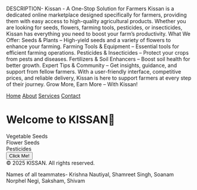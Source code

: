 DESCRIPTION-
Kissan - A One-Stop Solution for Farmers
Kissan is a dedicated online marketplace designed specifically for farmers, providing them with easy access to high-quality agricultural products. Whether you are looking for seeds, flowers, farming tools, pesticides, or insecticides, Kissan has everything you need to boost your farm’s productivity.
What We Offer:
Seeds & Plants – High-yield seeds and a variety of flowers to enhance your farming.
Farming Tools & Equipment – Essential tools for efficient farming operations.
Pesticides & Insecticides – Protect your crops from pests and diseases.
Fertilizers & Soil Enhancers – Boost soil health for better growth.
Expert Tips & Community – Get insights, guidance, and support from fellow farmers.
With a user-friendly interface, competitive prices, and reliable delivery, Kissan is here to support farmers at every step of their journey.
Grow More, Earn More – With Kissan!

<!--
<!DOCTYPE html>
<html lang="en">
<head>
    <meta charset="UTF-8">
    <meta name="viewport" content="width=device-width, initial-scale=1.0">
    <title>KISSAN Webpage</title>
    <style>
        body {
            font-family: Arial, sans-serif;
            background-color: #f4f4f4;
            text-align: center;
            margin: 0;
            padding: 0;
        }
        nav {
            background-color: #333;
            padding: 15px;
        }
        nav a {
            color: white;
            margin: 0 15px;
            text-decoration: none;
            font-size: 18px;
        }
        h1 {
            color: #3498db;
        }
        .slider {
            width: 80%;
            margin: auto;
            overflow: hidden;
            position: relative;
            height: 100px;
        }
        .slides {
            display: flex;
            transition: transform 0.5s ease-in-out;
        }
        .slide {
            min-width: 100%;
            font-size: 30px;
            font-weight: bold;
            color: white;
            display: flex;
            align-items: center;
            justify-content: center;
            height: 100px;
            border-radius: 10px;
        }
        .slide:nth-child(1) { background-color: #ff7f7f; }
        .slide:nth-child(2) { background-color: #77ff77; }
        .slide:nth-child(3) { background-color: #7f7fff; }
        .btn {
            background-color: #2ecc71;
            color: white;
            padding: 10px 20px;
            border: none;
            cursor: pointer;
            font-size: 18px;
            margin-top: 20px;
        }
        .btn:hover {
            background-color: #27ae60;
        }
        footer {
            background-color: #333;
            color: white;
            padding: 10px;
            position: fixed;
            width: 100%;
            bottom: 0;
        }
    </style>
</head>-->
<body>
    <nav>
        <a href="#">Home</a>
        <a href="#">About</a>
        <a href="#">Services</a>
        <a href="#">Contact</a>
    </nav>
    
 <h1>Welcome to KISSAN🚀</h1>
    <div class="slider">
        <div class="slides">
            <div class="slide">Vegetable Seeds</div>
            <div class="slide">Flower Seeds</div>
            <div class="slide">Pesticides</div>
        </div>
    </div>
    <button class="btn">Click Me!</button>
    <footer>
        &copy; 2025 KISSAN. All rights reserved.
    </footer>
    <script>
        let index = 0;
        function showSlides() {
            const slides = document.querySelector(".slides");
            index++;
            if (index >= slides.children.length) {
                index = 0;
            }
            slides.style.transform = `translateX(-${index * 100}%)`;
        }
        setInterval(showSlides, 3000);
    </script>
</body>
</html>



Names of all teammates-
Krishna Nautiyal,
Shamreet Singh,
Soanam Norphel Negi,
Saksham,
Shivam
